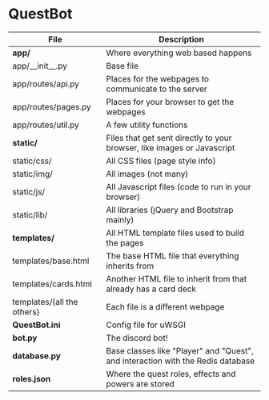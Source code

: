 # QuestBot

| File | Description | 
| --- | --- |
| **app/** | Where everything web based happens |
| app/\_\_init\_\_.py | Base file |
| app/routes/api.py | Places for the webpages to communicate to the server |
| app/routes/pages.py | Places for your browser to get the webpages |
| app/routes/util.py | A few utility functions |
| **static/** | Files that get sent directly to your browser, like images or Javascript |
| static/css/ | All CSS files (page style info) |
| static/img/ | All images (not many)
| static/js/ | All Javascript files (code to run in your browser) |
| static/lib/ | All libraries (jQuery and Bootstrap mainly)
| **templates/** | All HTML template files used to build the pages |
| templates/base.html | The base HTML file that everything inherits from |
| templates/cards.html | Another HTML file to inherit from that already has a card deck |
| templates/{all the others} | Each file is a different webpage |
| **QuestBot.ini** | Config file for uWSGI |
| **bot.py** | The discord bot! |
| **database.py** | Base classes like "Player" and "Quest", and interaction with the Redis database |
| **roles.json** | Where the quest roles, effects and powers are stored |
